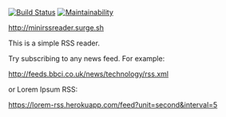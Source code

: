 [![Build Status](https://travis-ci.org/arbyman/rss-reader-hexlet-3.svg?branch=master)](https://travis-ci.org/arbyman/rss-reader-hexlet-3)
[![Maintainability](https://api.codeclimate.com/v1/badges/4fe39b9918658e831c2e/maintainability)](https://codeclimate.com/github/arbyman/project-lvl3-s464/maintainability)

http://minirssreader.surge.sh

This is a simple RSS reader. 

Try subscribing to any news feed. For example:

http://feeds.bbci.co.uk/news/technology/rss.xml

or Lorem Ipsum RSS:

https://lorem-rss.herokuapp.com/feed?unit=second&interval=5
